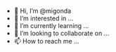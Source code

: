 - 👋 Hi, I’m @migonda
- 👀 I’m interested in ...
- 🌱 I’m currently learning ...
- 💞️ I’m looking to collaborate on ...
- 📫 How to reach me ...

<!---
migonda/migonda is a ✨ special ✨ repository because its `README.md` (this file) appears on your GitHub profile.
You can click the Preview link to take a look at your changes.
--->
